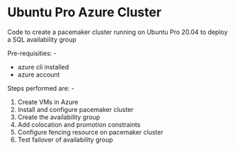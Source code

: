 # Ubuntu Pro Azure Cluster

Code to create a pacemaker cluster running on Ubuntu Pro 20.04 to deploy a SQL availability group

Pre-requisities: -
- azure cli installed
- azure account

Steps performed are: -

1. Create VMs in Azure
2. Install and configure pacemaker cluster
3. Create the availability group
4. Add colocation and promotion constraints
5. Configure fencing resource on pacemaker cluster
6. Test failover of availability group